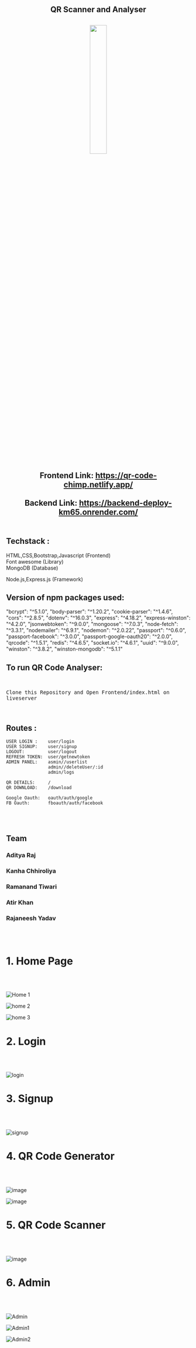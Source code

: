 <div align="center" > 
<h2>QR Scanner and Analyser<h2>
<img width="30%" src="https://github.com/adityagithubraj/-direful-order-8525/blob/main/Frontend/Images/qrlogo.png"><br><br>




Frontend Link: https://qr-code-chimp.netlify.app/ <br> <br>
Backend Link: https://backend-deploy-km65.onrender.com/ <br> <br>
</div>

<h2>Techstack : </h2>
HTML,CSS,Bootstrap,Javascript (Frontend) <br>
Font awesome (Library) <br>
MongoDB (Database) <br>
    
Node.js,Express.js (Framework) <br>
<h2>Version of npm packages used:</h2>
    "bcrypt": "^5.1.0",
    "body-parser": "^1.20.2",
    "cookie-parser": "^1.4.6",
    "cors": "^2.8.5",
    "dotenv": "^16.0.3",
    "express": "^4.18.2",
    "express-winston": "^4.2.0",
    "jsonwebtoken": "^9.0.0",
    "mongoose": "^7.0.3",
    "node-fetch": "^3.3.1",
    "nodemailer": "^6.9.1",
    "nodemon": "^2.0.22",
    "passport": "^0.6.0",
    "passport-facebook": "^3.0.0",
    "passport-google-oauth20": "^2.0.0",
    "qrcode": "^1.5.1",
    "redis": "^4.6.5",
    "socket.io": "^4.6.1",
    "uuid": "^9.0.0",
    "winston": "^3.8.2",
    "winston-mongodb": "^5.1.1"

<h2>To run QR Code Analyser: </h2>
<kbd><br>
<p style=border:"thin" >Clone this Repository and Open Frontend/index.html on liveserver</p>
</kbd>
    <br>
    <h2>Routes : </h2>
    
    USER LOGIN :    user/login
    USER SIGNUP:    user/signup
    LOGOUT:         user/logout
    REFRESH TOKEN:  user/getnewtoken
    ADMIN PANEL:    asmin//userlist
                    admin//deleteUser/:id
                    admin/logs
    
    QR DETAILS:     /
    QR DOWNLOAD:    /download
    
    Google Oauth:   oauth/auth/google
    FB Oauth:       fboauth/auth/facebook
    
   <br><br>
   <h2>Team</h2>
   <h3>Aditya Raj</h3>
   <h3>Kanha Chhiroliya</h3>
   <h3>Ramanand Tiwari</h3>
   <h3>Atir Khan</h3>
   <h3>Rajaneesh Yadav</h3>
   <br><br>
   


    
  <h1>1.  Home Page  </h1><br><br>
  
![Home 1](https://github.com/adityagithubraj/-direful-order-8525/blob/main/Frontend/Images/Screenshot%20(586).png)

  ![home 2](https://github.com/adityagithubraj/-direful-order-8525/blob/main/Frontend/Images/Screenshot%20(587).png)

  ![home 3](https://github.com/adityagithubraj/-direful-order-8525/blob/main/Frontend/Images/Screenshot%20(588).png)

  <h1>2. Login  </h1>
  <br><br>
  
  ![login](https://github.com/adityagithubraj/-direful-order-8525/blob/main/Frontend/Images/Screenshot%20(589).png)
  
  <h1>3. Signup  </h1>
  <br><br>
  
  ![signup](https://github.com/adityagithubraj/-direful-order-8525/blob/main/Frontend/Images/Screenshot%20(590).png)
  
  <h1>4. QR Code Generator  </h1>
  <br><br>
  
  ![image](https://github.com/adityagithubraj/-direful-order-8525/blob/main/Frontend/Images/Screenshot%20(591).png)

  ![image](https://github.com/adityagithubraj/-direful-order-8525/blob/main/Frontend/Images/Screenshot%20(592).png)

  <h1>5. QR Code Scanner  </h1>
  <br><br>
  
  ![image]()
  
  <h1>6. Admin  </h1>
  <br><br>
  
  ![Admin](https://github.com/adityagithubraj/-direful-order-8525/blob/main/Frontend/Images/admin-dashboard.png)
  
  ![Admin1](https://github.com/adityagithubraj/-direful-order-8525/blob/main/Frontend/Images/admin-users.png)
  
  ![Admin2](https://github.com/adityagithubraj/-direful-order-8525/blob/main/Frontend/Images/admin-logs.png)
  
  






